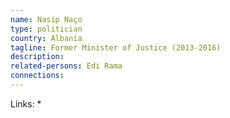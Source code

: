 ```yaml
---
name: Nasip Naço
type: politician
country: Albania
tagline: Former Minister of Justice (2013-2016)
description:
related-persons: Edi Rama
connections:
---
```


Links:
*
